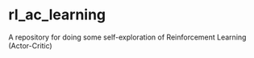 # rl_ac_learning
A repository for doing some self-exploration of Reinforcement Learning (Actor-Critic) 
